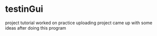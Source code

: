 # testinGui
project tutorial worked on 
practice uploading project 
came up with some ideas after doing this program
